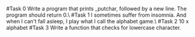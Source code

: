 #Task 0
Write a program that prints _putchar, followed by a new line.
The program should return 0.\\
#Task 1
I sometimes suffer from insomnia. And when I can't fall asleep, I play what I call the alphabet game.\\
#Task 2
10 x alphabet
#Task 3
Write a function that checks for lowercase character.
